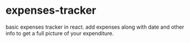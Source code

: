 # expenses-tracker

basic expenses tracker in react. add expenses along with date and other info to get a full picture of your expenditure.

